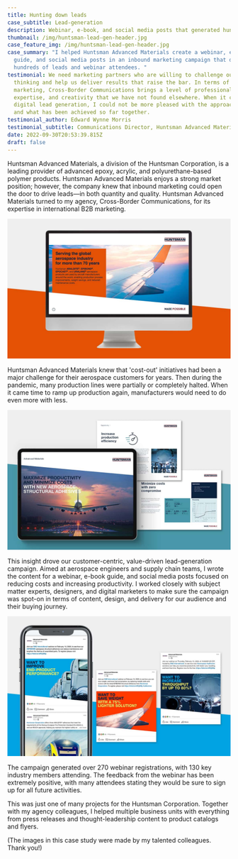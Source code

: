 ```yaml
---
title: Hunting down leads
case_subtitle: Lead-generation
description: Webinar, e-book, and social media posts that generated hundreds of leads
thumbnail: /img/huntsman-lead-gen-header.jpg
case_feature_img: /img/huntsman-lead-gen-header.jpg
case_summary: "I helped Huntsman Advanced Materials create a webinar, e-book
  guide, and social media posts in an inbound marketing campaign that drew in
  hundreds of leads and webinar attendees. "
testimonial: We need marketing partners who are willing to challenge our
  thinking and help us deliver results that raise the bar. In terms of digital
  marketing, Cross-Border Communications brings a level of professionalism,
  expertise, and creativity that we have not found elsewhere. When it came to
  digital lead generation, I could not be more pleased with the approach taken
  and what has been achieved so far together.
testimonial_author: Edward Wynne Morris
testimonial_subtitle: Communications Director, Huntsman Advanced Materials
date: 2022-09-30T20:53:39.815Z
draft: false
---
```

Huntsman Advanced Materials, a division of the Huntsman Corporation, is a leading provider of advanced epoxy, acrylic, and polyurethane-based polymer products. Huntsman Advanced Materials enjoys a strong market position; however, the company knew that inbound marketing could open the door to drive leads—in both quantity and quality. Huntsman Advanced Materials turned to my agency, Cross-Border Communications, for its expertise in international B2B marketing. 

![The webinar demonstrated key cost reduction and process improvement opportunities, supported by technical data.](/img/huntsman-lead-gen-webinar.jpg)

Huntsman Advanced Materials knew that 'cost-out' initiatives had been a major challenge for their aerospace customers for years. Then during the pandemic, many production lines were partially or completely halted. When it came time to ramp up production again, manufacturers would need to do even more with less.

![Based on the webinar content, the downloadable guide provided another engagement opportunity.](/img/huntsman-lead-gen-e-book.jpg)

This insight drove our customer-centric, value-driven lead-generation campaign. Aimed at aerospace engineers and supply chain teams, I wrote the content for a webinar, e-book guide, and social media posts focused on reducing costs and increasing productivity. I worked closely with subject matter experts, designers, and digital marketers to make sure the campaign was spot-on in terms of content, design, and delivery for our audience and their buying journey. 

![Social media posts highlighted key value drivers from the webinar.](/img/huntsman-lead-gen-social-posts.jpg)

The campaign generated over 270 webinar registrations, with 130 key industry members attending. The feedback from the webinar has been extremely positive, with many attendees stating they would be sure to sign up for all future activities.

This was just one of many projects for the Huntsman Corporation. Together with my agency colleagues, I helped multiple business units with everything from press releases and thought-leadership content to product catalogs and flyers. 

(The images in this case study were made by my talented colleagues. Thank you!)